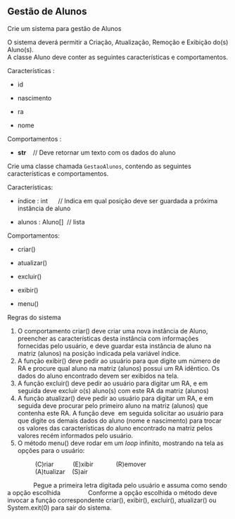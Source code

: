 ## Gestão de Alunos

Crie um sistema para gestão de Alunos  
  
O sistema deverá permitir a Criação, Atualização, Remoção e Exibição do(s) Aluno(s).  
A classe Aluno deve conter as seguintes características e comportamentos.  
  

Características :

- id 
  
- nascimento 
    
- ra 
    
- nome 
    

Comportamentos :

-  __str__    // Deve retornar um texto com os dados do aluno
    

Crie uma classe chamada ``GestaoAlunos``, contendo as seguintes características e comportamentos.  
  
Características:

- índice : int      // Indica em qual posição deve ser guardada a próxima instância de aluno
    
- alunos : Aluno[]  // lista
    

Comportamentos:

-  criar()
    
-  atualizar()  
    
-  excluir()  
    
-  exibir()  
    
-  menu()  
    

  
Regras do sistema

1. O comportamento criar() deve criar uma nova instância de Aluno, preencher as características desta instância com informações fornecidas pelo usuário, e deve guardar esta instância de aluno na matriz (alunos) na posição indicada pela variável índice.
2. A função exibir() deve pedir ao usuário para que digite um número de RA e procure qual aluno na matriz (alunos) possui um RA idêntico. Os dados do aluno encontrado devem ser exibidos na tela.
3. A função excluir() deve pedir ao usuário para digitar um RA, e em seguida deve excluir o(s) aluno(s) com este RA da matriz (alunos)
4. A função atualizar() deve pedir ao usuário para digitar um RA, e em seguida deve procurar pelo primeiro aluno na matriz (alunos) que contenha este RA. A função deve  em seguida solicitar ao usuário para que digite os demais dados do aluno (nome e nascimento) para trocar os valores das características do aluno encontrado na matriz pelos valores recém informados pelo usuário.
5. O método menu() deve rodar em um _loop_ infinito, mostrando na tela as opções para o usuário:

                (C)riar           (E)xibir             (R)emover                 
                (A)tualizar    (S)air

  

               Pegue a primeira letra digitada pelo usuário e assuma como sendo a opção escolhida
               Conforme a opção escolhida o método deve invocar a função correspondente criar(), exibir(), excluir(), atualizar() ou System.exit(0) para sair do sistema.

